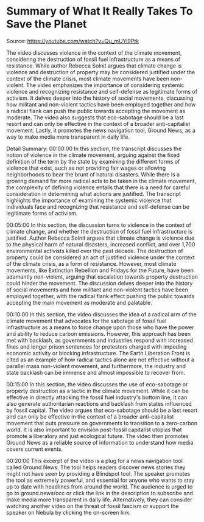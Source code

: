 # Summary of What It Really Takes To Save the Planet

Source: https://youtube.com/watch?v=Qu_mUYi9Ptk

The video discusses violence in the context of the climate movement, considering the destruction of fossil fuel infrastructure as a means of resistance. While author Rebecca Solnit argues that climate change is violence and destruction of property may be considered justified under the context of the climate crisis, most climate movements have been non-violent. The video emphasizes the importance of considering systemic violence and recognizing resistance and self-defense as legitimate forms of activism. It delves deeper into the history of social movements, discussing how militant and non-violent tactics have been employed together and how a radical flank can push the public towards accepting the movement as moderate. The video also suggests that eco-sabotage should be a last resort and can only be effective in the context of a broader anti-capitalist movement. Lastly, it promotes the news navigation tool, Ground News, as a way to make media more transparent in daily life.

Detail Summary: 
00:00:00
In this section, the transcript discusses the notion of violence in the climate movement, arguing against the fixed definition of the term by the state by examining the different forms of violence that exist, such as not providing fair wages or allowing neighborhoods to bear the brunt of natural disasters. While there is a growing demand for more radical acts to be taken in the climate movement, the complexity of defining violence entails that there is a need for careful consideration in determining what actions are justified. The transcript highlights the importance of examining the systemic violence that individuals face and recognizing that resistance and self-defense can be legitimate forms of activism.

00:05:00
In this section, the discussion turns to violence in the context of climate change, and whether the destruction of fossil fuel infrastructure is justified. Author Rebecca Solnit argues that climate change is violence due to the physical harm of natural disasters, increased conflict, and over 1,700 environmental activists killed over the past decade. The destruction of property could be considered an act of justified violence under the context of the climate crisis, as a form of resistance. However, most climate movements, like Extinction Rebellion and Fridays for the Future, have been adamantly non-violent, arguing that escalation towards property destruction could hinder the movement. The discussion delves deeper into the history of social movements and how militant and non-violent tactics have been employed together, with the radical flank effect pushing the public towards accepting the main movement as moderate and palatable.

00:10:00
In this section, the video discusses the idea of a radical arm of the climate movement that advocates for the sabotage of fossil fuel infrastructure as a means to force change upon those who have the power and ability to reduce carbon emissions. However, this approach has been met with backlash, as governments and industries respond with increased fines and longer prison sentences for protestors charged with impeding economic activity or blocking infrastructure. The Earth Liberation Front is cited as an example of how radical tactics alone are not effective without a parallel mass non-violent movement, and furthermore, the industry and state backlash can be immense and almost impossible to recover from.

00:15:00
In this section, the video discusses the use of eco-sabotage or property destruction as a tactic in the climate movement. While it can be effective in directly attacking the fossil fuel industry's bottom line, it can also generate authoritarian reactions and backlash from states influenced by fossil capital. The video argues that eco-sabotage should be a last resort and can only be effective in the context of a broader anti-capitalist movement that puts pressure on governments to transition to a zero-carbon world. It is also important to envision post-fossil capitalist utopias that promote a liberatory and just ecological future. The video then promotes Ground News as a reliable source of information to understand how media covers current events.

00:20:00
This excerpt of the video is a plug for a news navigation tool called Ground News. The tool helps readers discover news stories they might not have seen by providing a Blindspot tool. The speaker promotes the tool as extremely powerful, and essential for anyone who wants to stay up to date with headlines from around the world. The audience is urged to go to ground.news/occ or click the link in the description to subscribe and make media more transparent in daily life. Alternatively, they can consider watching another video on the threat of fossil fascism or support the speaker on Nebula by clicking the on-screen link.

